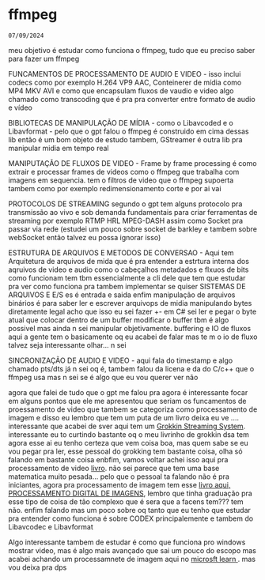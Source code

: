 # ffmpeg

`07/09/2024`

meu objetivo é estudar como funciona o ffmpeg, tudo que eu preciso saber para fazer um ffmpeg

FUNCAMENTOS DE PROCESSAMENTO DE AUDIO E VIDEO - isso inclui codecs como por exemplo H.264 VP9 AAC, Conteinerer de mídia como MP4 MKV AVI e como que encapsulam fluxos de vaudio e video algo chamado como transcoding que é pra pra converter entre formato de audio e vídeo

BIBLIOTECAS DE MANIPULAÇÃO DE MÍDIA  - como o Libavcoded e o Libavformat - pelo que o gpt falou o ffmpeg é construido em cima dessas lib então é um bom objeto de estudo tambem, GStreamer é outra lib pra manipular midia em tempo real

MANIPUTAÇÃO DE FLUXOS DE VIDEO - Frame by frame processing é como extrair e processar frames de videos como o ffmpeg que trabalha com imagens em sequencia. tem o filtros de video que o ffmpeg supoerta tambem como por exemplo redimensionamento corte e por ai vai

PROTOCOLOS DE STREAMING segundo o gpt tem alguns protocolo pra transmissão ao vivo e sob demanda fundamentais para criar ferramentas de streaming por exemplo RTMP HRL MPEG-DASH assim como Socket pra passar via rede (estudei um pouco sobre socket de barkley e tambem sobre webSocket então talvez eu possa ignorar isso)

ESTRUTURA DE ARQUIVOS E METODOS DE CONVERSAO - Aqui tem Arquitetura de arquivos de mida que é pra entender a estrtura interna dos aqruivos de video e audio como o cabeçalhos metadados e flxuos de bits como funcionam tem tbm essencialmente a cli dele que tem que estudar pra ver como funciona pra tambem implementar se quiser
SISTEMAS DE ARQUIVOS E E/S es é entrada e saida enfim manipulação de arquivos binários é para saber ler e escrever arquivops de midia manipulando bytes diretamente legal acho que isso eu sei fazer +- em C# sei ler e pegar o byte atual que colocar dentro de um buffer modificar o buffer tbm é algo possivel mas ainda n sei manipular objetivamente. buffering e IO de fluxos aqui a gente tem o basicamente oq eu acabei de falar mas te m o  io de fluxo talvez seja interessante olhar... n sei

SINCRONIZAÇÃO DE AUDIO E VIDEO - aqui fala do timestamp e algo chamado pts/dts já n sei oq é, tambem falou da licena e da do C/c++ que o ffmpeg usa mas n sei se é algo que eu vou querer ver não

agora que falei de tudo que o gpt me falou pra agora é interessante focar em alguns pontos que ele me apresentou que seriam os funcamentos de proessamento de video que tambem se categoriza como processamento de  imagem e disso eu lembro que tem um puta de um livro deixa eu ve .... interessante que acabei de sver aqui tem um 
[Grokkin Streaming System](https://www.amazon.com.br/Grokking-Streaming-Systems-Real-Time-Processing/dp/1617297305/ref=sr_1_2?__mk_pt_BR=%C3%85M%C3%85%C5%BD%C3%95%C3%91&sr=8-2&ufe=app_do%3Aamzn1.fos.db68964d-7c0e-4bb2-a95c-e5cb9e32eb12). interessante eu to curtindo bastante oq o meu livrinho de grokkin dsa tem agora esse ai eu tenho certeza que vem coisa boa, mas quem sabe se eu vou pegar pra ler, esse pessoal do grokking tem bastante coisa, olha só falando em bastante coisa enbfim, vamos voltar achei isso aqui pra processamento de video [livro](https://www.amazon.com.br/Multidimensional-Signal-Image-Processing-Coding/dp/0123814200/ref=sr_1_4?__mk_pt_BR=%C3%85M%C3%85%C5%BD%C3%95%C3%91&sr=8-4&ufe=app_do%3Aamzn1.fos.a492fd4a-f54d-4e8d-8c31-35e0a04ce61e). não sei parece que tem uma base matematica muito pesada... pelo que o pessoal ta falando não é pra iniciantes, agora pra processamento de imagem tem esse [livro aqui, PROCESSAMENTO DIGITAL DE IMAGENS](https://www.amazon.com.br/Processamento-digital-imagens-Rafael-Gonzalez/dp/8576054019/ref=sr_1_1?__mk_pt_BR=%C3%85M%C3%85%C5%BD%C3%95%C3%91&sr=8-1&ufe=app_do%3Aamzn1.fos.db68964d-7c0e-4bb2-a95c-e5cb9e32eb12), lembro que tinha graduação pra esse tipo de coisa de tão complexo que é sera que a facens tem??? tem não.
enfim falando mas um poco sobre oq tanto que eu tenho que estudar pra entender como funciona é sobre CODEX principalemente e tambem do Libavcodec e Libavformat

Algo interessante tambem de estudar é como que funciona pro windows mostrar video, mas é algo mais avançado que sai um pouco do escopo mas acabei achando um processamnete de imagem aqui no [microsft learn ](https://learn.microsoft.com/pt-br/windows-hardware/drivers/image/image-processing). mas vou deixa pra dps
